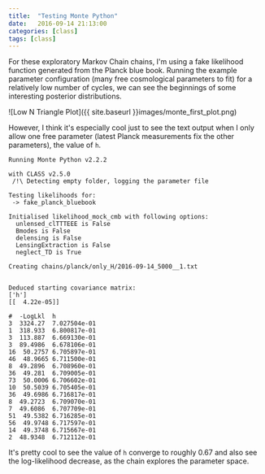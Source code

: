 ```yaml
---
title:  "Testing Monte Python"
date:   2016-09-14 21:13:00
categories: [class]
tags: [class]
---
```


For these exploratory Markov Chain chains, I'm using a fake likelihood function generated from the Planck blue book. Running the example parameter configuration (many free cosmological parameters to fit) for a relatively low number of cycles, we can see the beginnings of some interesting posterior distributions.

![Low N Triangle Plot]({{ site.baseurl }}images/monte_first_plot.png)

However, I think it's especially cool just to see the text output when I only allow one free parameter (latest Planck measurements fix the other parameters), the value of `h`.

```Text
Running Monte Python v2.2.2

with CLASS v2.5.0
 /!\ Detecting empty folder, logging the parameter file

Testing likelihoods for:
 -> fake_planck_bluebook

Initialised likelihood_mock_cmb with following options:
  unlensed_clTTTEEE is False
  Bmodes is False
  delensing is False
  LensingExtraction is False
  neglect_TD is True

Creating chains/planck/only_H/2016-09-14_5000__1.txt


Deduced starting covariance matrix:
['h']
[[  4.22e-05]]

#  -LogLkl	h               
3  3324.27	7.027504e-01	
1  318.933	6.800817e-01	
3  113.887	6.669130e-01	
3  89.4986	6.678106e-01	
16  50.2757	6.705897e-01	
46  48.9665	6.711500e-01	
8  49.2896	6.708960e-01	
36  49.281	6.709005e-01	
73  50.0006	6.706602e-01	
10  50.5039	6.705405e-01	
36  49.6986	6.716817e-01	
8  49.2723	6.709070e-01	
7  49.6086	6.707709e-01	
51  49.5382	6.716285e-01	
56  49.9748	6.717597e-01	
14  49.3748	6.715667e-01	
2  48.9348	6.712112e-01
```

It's pretty cool to see the value of `h` converge to roughly 0.67 and also see the log-likelihood decrease, as the chain explores the parameter space.

